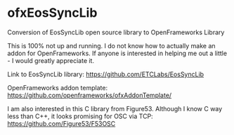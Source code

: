 # ofxEosSyncLib
Conversion of EosSyncLib open source library to OpenFrameworks Library

This is 100% not up and running. I do not know how to actually make an addon for OpenFrameworks. If anyone is interested in helping me out a little - I would greatly appreciate it.

Link to EosSyncLib library: https://github.com/ETCLabs/EosSyncLib

OpenFrameworks addon template: https://github.com/openframeworks/ofxAddonTemplate/

I am also interested in this C library from Figure53. Although I know C way less than C++, it looks promising for OSC via TCP: https://github.com/Figure53/F53OSC
